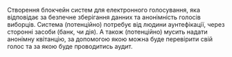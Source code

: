 Створення блокчейн систем для електронного голосування, яка відповідає за безпечне зберігання данних та анонімність голосів виборців.
Система (потенційно) потребує від людини аунтефікації, через сторонні засоби (банк, чи дія).
А також (потенційно) мусить надати анонімну квітанцію, за допомогою якою можна буде перевірити свій голос та за якою буде проводитись аудит.
